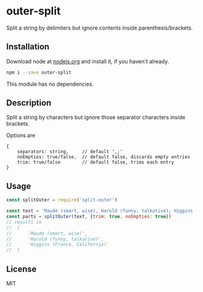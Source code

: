 # outer-split

Split a string by delimiters but ignore contents inside parenthesis/brackets.


## Installation

Download node at [nodejs.org](http://nodejs.org) and install it, if you haven't already.

```sh
npm i --save outer-split
```

This module has no dependencies.


## Description

Split a string by characters but ignore those separator characters inside brackets.

Options are
```
{
    separators: string,     // default ',;'
    noEmpties: true/false,  // default false, discards empty entries
    trim: true/false        // default false, trims each entry
}
```

## Usage

```js
const splitOuter = require('split-outer')

const text = 'Maude (smart, wise), Harold (funny, talkative); Higgins (France, California);'
const parts = splitOuter(text, {trim: true, noEmpties: true})
// results in
//	[
//		'Maude (smart, wise)',
//		'Harold (funny, talkative)',
//		'Higgins (France, California)'
//	]


```


## License

MIT